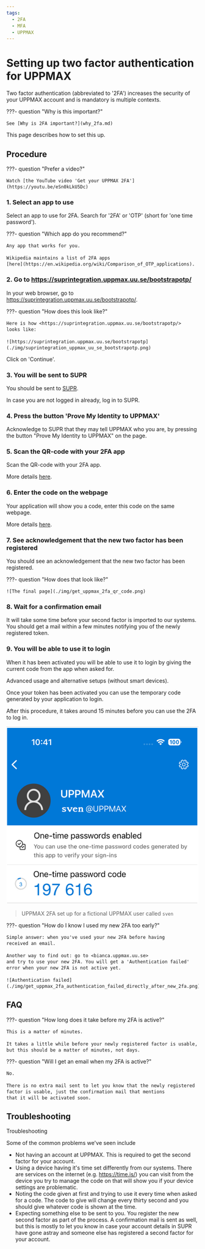 ```yaml
---
tags:
  - 2FA
  - MFA
  - UPPMAX
---
```


# Setting up two factor authentication for UPPMAX

Two factor authentication (abbreviated to '2FA')
increases the security of your UPPMAX account
and is mandatory is multiple contexts.

???- question "Why is this important?"

    See [Why is 2FA important?](why_2fa.md)

This page describes how to set this up.

## Procedure

???- question "Prefer a video?"

    Watch [the YouTube video 'Get your UPPMAX 2FA'](https://youtu.be/eSn0kLkU5Dc)

### 1. Select an app to use

Select an app to use for 2FA. Search for '2FA' or 'OTP' (short for
'one time password').

???- question "Which app do you recommend?"

    Any app that works for you.

    Wikipedia maintains a list of 2FA apps
    [here](https://en.wikipedia.org/wiki/Comparison_of_OTP_applications).

### 2. Go to <https://suprintegration.uppmax.uu.se/bootstrapotp/>

In your web browser, go to <https://suprintegration.uppmax.uu.se/bootstrapotp/>.

???- question "How does this look like?"

    Here is how <https://suprintegration.uppmax.uu.se/bootstrapotp/>
    looks like:

    ![https://suprintegration.uppmax.uu.se/bootstrapotp](./img/suprintegration_uppmax_uu_se_bootstrapotp.png)

Click on 'Continue'.

### 3. You will be sent to SUPR

You should be sent to
[SUPR](../getting_started/supr.md).

In case you are not logged in already, log in to SUPR.

### 4. Press the button 'Prove My Identity to UPPMAX'

Acknowledge to SUPR that they may tell UPPMAX who you are,
by pressing the button "Prove My Identity to UPPMAX" on the page.

### 5. Scan the QR-code with your 2FA app

Scan the QR-code with your 2FA app.

More details [here](get_uppmax_2fa_qr.md).

### 6. Enter the code on the webpage

Your application will show you a code, enter this code on the same webpage.

More details [here](get_uppmax_2fa_qr_code.md).

### 7. See acknowledgement that the new two factor has been registered

You should see an acknowledgement that the new two factor has been registered.

???- question "How does that look like?"

    ![The final page](./img/get_uppmax_2fa_qr_code.png)

### 8. Wait for a confirmation email

It will take some time before your second factor is imported to our systems.
You should get a mail within a few minutes notifying you of the newly registered token.

### 9. You will be able to use it to login

When it has been activated you will be able to use it to login
by giving the current code from the app when asked for.

Advanced usage and alternative setups (without smart devices).

Once your token has been activated you can use the temporary code generated by
your application to login.

After this procedure, it takes around 15 minutes before you can use
the 2FA to log in.

![UPPMAX 2FA set up for a fictional UPPMAX user called `sven`](./img/uppmax_2fa.png)

> UPPMAX 2FA set up for a fictional UPPMAX user called `sven`

???- question "How do I know I used my new 2FA too early?"

    Simple answer: when you've used your new 2FA before having
    received an email.

    Another way to find out: go to <bianca.uppmax.uu.se>
    and try to use your new 2FA. You will get a 'Authentication failed'
    error when your new 2FA is not active yet.

    ![Authentication failed](./img/get_uppmax_2fa_authentication_failed_directly_after_new_2fa.png)

## FAQ

???- question "How long does it take before my 2FA is active?"

    This is a matter of minutes.

    It takes a little while before your newly registered factor is usable,
    but this should be a matter of minutes, not days.

???- question "Will I get an email when my 2FA is active?"

    No.

    There is no extra mail sent to let you know that the newly registered
    factor is usable, just the confirmation mail that mentions
    that it will be activated soon.


## Troubleshooting

Troubleshooting

Some of the common problems we've seen include

- Not having an account at UPPMAX. This is required to get the second factor for your account.
- Using a device having it's time set differently from our systems. There are services on the internet (e.g. <https://time.is/>) you can visit from the device you try to manage the code on that will show you if your device settings are problematic.
- Noting the code given at first and trying to use it every time when asked for a code. The code to give will change every thirty second and you should give whatever code is shown at the time.
- Expecting something else to be sent to you. You register the new second factor as part of the process. A confirmation mail is sent as well, but this is mostly to let you know in case your account details in SUPR have gone astray and someone else has registered a second factor for your account.

